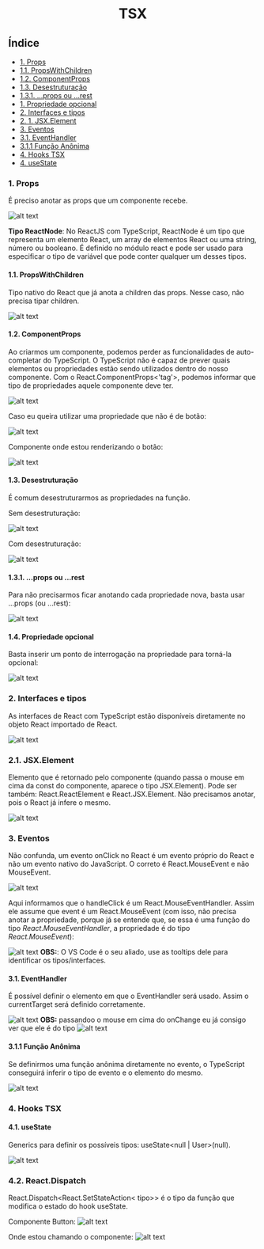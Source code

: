 <div align="center">

# TSX
</div>

## Índice
- [1. Props](#1-props)
- [1.1. PropsWithChildren](#11-propswithchildren)
- [1.2. ComponentProps](#12-componentprops)
- [1.3. Desestruturação](#13-desestruturação)
- [1.3.1. ...props ou ...rest](#131-props-ou-rest)
- [1. Propriedade opcional](#14-propriedade-opcional)
- [2. Interfaces e tipos](#2-interfaces-e-tipos)
- [2. 1. JSX.Element](#21-jsxelement)
- [3. Eventos](#3-eventos)
- [3.1. EventHandler](#31-eventhandler)
- [3.1.1 Função Anônima](#311-função-anônima)
- [4. Hooks TSX](#4-hooks-tsx)
- [4. useState](#41-usestate)
### 1. Props
É preciso anotar as props que um componente recebe.

![alt text](src/Images/image-1.png)

__Tipo ReactNode__: No ReactJS com TypeScript, ReactNode é um tipo que representa um elemento React, um array de elementos React ou uma string, número ou booleano. É definido no módulo react e pode ser usado para especificar o tipo de variável que pode conter qualquer um desses tipos.

#### 1.1. PropsWithChildren
Tipo nativo do React que já anota a children das props. Nesse caso, não precisa tipar children.

![alt text](src/Images/image-2.png)

#### 1.2. ComponentProps
Ao criarmos um componente, podemos perder as funcionalidades de auto-completar do TypeScript. O TypeScript não é capaz de prever quais elementos ou propriedades estão sendo utilizados dentro do nosso componente.
Com o React.ComponentProps<'tag'>, podemos informar que tipo de propriedades aquele componente deve ter.

![alt text](src/Images/image-3.png)

Caso eu queira utilizar uma propriedade que não é de botão:

![alt text](src/Images/image-4.png)

Componente onde estou renderizando o botão:

![alt text](src/Images/image-5.png)

#### 1.3. Desestruturação
É comum desestruturarmos as propriedades na função.

Sem desestruturação:

![alt text](src/Images/image-6.png)

Com desestruturação:

![alt text](src/Images/image-7.png)

#### 1.3.1. ...props ou ...rest
Para não precisarmos ficar anotando cada propriedade nova, basta usar ...props (ou ...rest):

![alt text](src/Images/image-8.png)

#### 1.4. Propriedade opcional
Basta inserir um ponto de interrogação na propriedade para torná-la opcional:

![alt text](src/Images/image-9.png)

### 2. Interfaces e tipos
As interfaces de React com TypeScript estão disponíveis diretamente no objeto React importado de React.

![alt text](src/Images/image-10.png)

### 2.1. JSX.Element
Elemento que é retornado pelo componente (quando passa o mouse em cima da const do componente, aparece o tipo JSX.Element). Pode ser também: React.ReactElement e React.JSX.Element. Não precisamos anotar, pois o React já infere o mesmo.

![alt text](src/Images/image-11.png)

### 3. Eventos
Não confunda, um evento onClick no React é um evento próprio do React e não um evento nativo do JavaScript. O correto é React.MouseEvent e não MouseEvent.

![alt text](src/Images/image-12.png)

Aqui informamos que o handleClick é um React.MouseEventHandler. Assim ele assume que event é um React.MouseEvent (com isso, não precisa anotar a propriedade, porque já se entende que, se essa é uma função do tipo _React.MouseEventHandler_, a propriedade é do tipo _React.MouseEvent_):

![alt text](src/Images/image-13.png)
__OBS:__: O VS Code é o seu aliado, use as tooltips dele para identificar os tipos/interfaces.

#### 3.1. EventHandler
É possível definir o elemento em que o EventHandler será usado. Assim o currentTarget será definido corretamente.

![alt text](src/Images/image-17.png)
__OBS:__ passandoo o mouse em cima do onChange eu já consigo ver que ele é do tipo 
![alt text](src/Images/image-16.png)

#### 3.1.1 Função Anônima
Se definirmos uma função anônima diretamente no evento, o TypeScript conseguirá inferir o tipo de evento e o elemento do mesmo.

![alt text](src/Images/image-15.png)

### 4. Hooks TSX
#### 4.1. useState
Generics para definir os possíveis tipos: useState<null | User>(null).

![alt text](src/Images/image-18.png)

### 4.2. React.Dispatch
React.Dispatch<React.SetStateAction< tipo>> é o tipo da função que modifica o estado do hook useState.

Componente Button:
![alt text](src/Images/image-19.png)

Onde estou chamando o componente:
![alt text](src/Images/image-20.png)